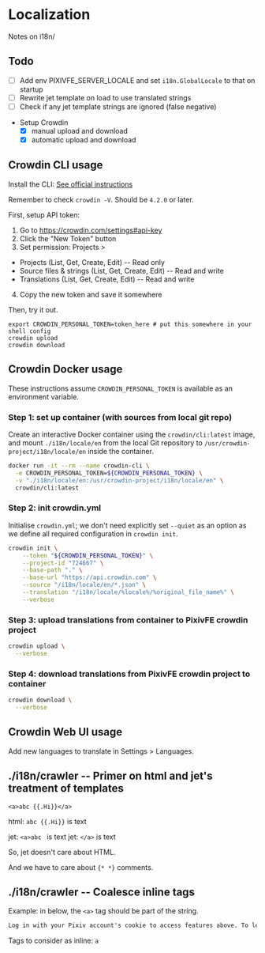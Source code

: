 # Localization

Notes on i18n/

## Todo

- [ ] Add env PIXIVFE_SERVER_LOCALE and set `i18n.GlobalLocale` to that on startup
- [ ] Rewrite jet template on load to use translated strings
- [ ] Check if any jet template strings are ignored (false negative)
- Setup Crowdin
  - [x] manual upload and download
  - [x] automatic upload and download

## Crowdin CLI usage

Install the CLI: [See official instructions](https://crowdin.github.io/crowdin-cli/installation)

Remember to check `crowdin -V`. Should be `4.2.0` or later.

First, setup API token:

1. Go to https://crowdin.com/settings#api-key
2. Click the "New Token" button
3. Set permission: Projects >
  - Projects (List, Get, Create, Edit) -- Read only
  - Source files & strings (List, Get, Create, Edit) -- Read and write
  - Translations (List, Get, Create, Edit) -- Read and write
4. Copy the new token and save it somewhere

Then, try it out.

```shell
export CROWDIN_PERSONAL_TOKEN=token_here # put this somewhere in your shell config
crowdin upload
crowdin download
```

## Crowdin Docker usage

These instructions assume `CROWDIN_PERSONAL_TOKEN` is available as an environment variable.

### Step 1: set up container (with sources from local git repo)

Create an interactive Docker container using the `crowdin/cli:latest` image, and mount `./i18n/locale/en` from the local Git repository to `/usr/crowdin-project/i18n/locale/en` inside the container.

```sh
docker run -it --rm --name crowdin-cli \
  -e CROWDIN_PERSONAL_TOKEN=${CROWDIN_PERSONAL_TOKEN} \
  -v "./i18n/locale/en:/usr/crowdin-project/i18n/locale/en" \
  crowdin/cli:latest
```

### Step 2: init crowdin.yml

Initialise `crowdin.yml`; we don't need explicitly set `--quiet` as an option as we define all required configuration in `crowdin init`.

```sh
crowdin init \
    --token "${CROWDIN_PERSONAL_TOKEN}" \
    --project-id "724667" \
    --base-path "." \
    --base-url "https://api.crowdin.com" \
    --source "/i18n/locale/en/*.json" \
    --translation "/i18n/locale/%locale%/%original_file_name%" \
    --verbose
```

### Step 3: upload translations from container to PixivFE crowdin project

```sh
crowdin upload \
  --verbose
```

### Step 4: download translations from PixivFE crowdin project to container

```sh
crowdin download \
  --verbose
```

## Crowdin Web UI usage

Add new languages to translate in Settings > Languages.

## ./i18n/crawler -- Primer on html and jet's treatment of templates

```
<a>abc {{.Hi}}</a>
```

html: `abc {{.Hi}}` is text

jet: `<a>abc ` is text
jet: `</a>` is text

So, jet doesn't care about HTML.

And we have to care about `{* *}` comments.

## ./i18n/crawler -- Coalesce inline tags

Example: in below, the `<a>` tag should be part of the string.

```html
Log in with your Pixiv account's cookie to access features above. To learn how to obtain your cookie, please see <a href="https://pixivfe-docs.pages.dev/obtaining-pixivfe-token/">the guide on obtaining your PixivFE token</a>.
```

Tags to consider as inline: `a`
